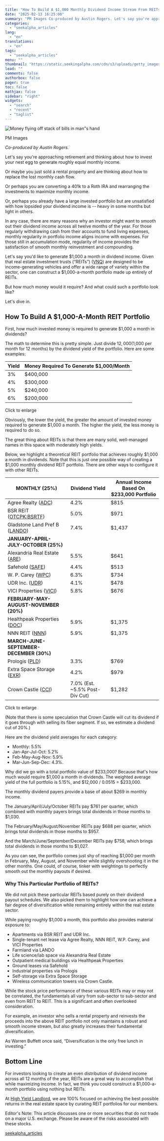 ```yaml
---
title: "How To Build A $1,000 Monthly Dividend Income Stream From REITs"
date: "2025-02-13 16:25:00"
summary: "PM Images Co-produced by Austin Rogers. Let's say you're approaching retirement and thinking about how to invest your nest egg to generate roughly equal monthly income. Or maybe you just sold a rental property and are thinking about how to replace the lost monthly cash flow. Or perhaps you are..."
categories:
  - "seekalpha_articles"
lang:
  - "en"
translations:
  - "en"
tags:
  - "seekalpha_articles"
menu: ""
thumbnail: "https://static.seekingalpha.com/cdn/s3/uploads/getty_images/684123206/image_684123206.jpg"
lead: ""
comments: false
authorbox: false
pager: true
toc: false
mathjax: false
sidebar: "right"
widgets:
  - "search"
  - "recent"
  - "taglist"
---
```


![Money flying off stack of bills in man"s hand](https://static.seekingalpha.com/cdn/s3/uploads/getty_images/684123206/image_684123206.jpg?io=getty-c-w750) 



PM Images





*Co-produced by Austin Rogers.*

Let's say you're approaching retirement and thinking about how to invest your nest egg to generate roughly equal monthly income.

Or maybe you just sold a rental property and are thinking about how to replace the lost monthly cash flow.

Or perhaps you are converting a 401k to a Roth IRA and rearranging the investments to maximize monthly income.

Or, perhaps you already have a large invested portfolio but are unsatisfied with how lopsided your dividend income is -- heavy in some months but light in others.

In any case, there are many reasons why an investor might want to smooth out their dividend income across all twelve months of the year. For those regularly withdrawing cash from their accounts to fund living expenses, monthly regularity in portfolio income aligns income with expenses. For those still in accumulation mode, regularity of income provides the satisfaction of smooth monthly reinvestment and compounding.

Let's say you'd like to generate $1,000 a month in dividend income. Given that real estate investment trusts (“REITs”) ([VNQ](https://seekingalpha.com/symbol/VNQ "Vanguard Real Estate ETF")) are designed to be income-generating vehicles and offer a wide range of variety within the sector, one can construct a $1,000-a-month portfolio made up entirely of REITs.

But how much money would it require? And what could such a portfolio look like?

Let's dive in.

How To Build A $1,000-A-Month REIT Portfolio
--------------------------------------------

First, how much invested money is required to generate $1,000 a month in dividends?

The math to determine this is pretty simple. Just divide $12,000 ($1,000 per month for 12 months) by the dividend yield of the portfolio. Here are some examples:

| **Yield** | **Money Required To Generate $1,000/Month** |
| --- | --- |
| 3% | $400,000 |
| 4% | $300,000 |
| 5% | $240,000 |
| 6% | $200,000 |

Click to enlarge

Obviously, the lower the yield, the greater the amount of invested money required to generate $1,000 a month. The higher the yield, the less money is required to do so.

The great thing about REITs is that there are many solid, well-managed names in this space with moderately high yields.

Below, we highlight a theoretical REIT portfolio that achieves roughly $1,000 a month in dividends. Note that this is just one possible way of creating a $1,000 monthly dividend REIT portfolio. There are other ways to configure it with other REITs.

| **MONTHLY (25%)** | **Dividend Yield** | **Annual Income Based On $233,000 Portfolio** |
| --- | --- | --- |
| Agree Realty ([ADC](https://seekingalpha.com/symbol/ADC "Agree Realty Corporation")) | 4.2% | $815 |
| BSR REIT ([OTCPK:BSRTF](https://seekingalpha.com/symbol/BSRTF "BSR Real Estate Investment Trust")) | 5.0% | $971 |
| Gladstone Land Pref B ([LANDO](https://seekingalpha.com/symbol/LANDO "Gladstone Land Corporation 6.00% CUM REDEEMABLE PFD STK SER B")) | 7.4% | $1,437 |
| **JANUARY-APRIL-JULY-OCTOBER (25%)** |  |  |
| Alexandria Real Estate ([ARE](https://seekingalpha.com/symbol/ARE "Alexandria Real Estate Equities, Inc.")) | 5.5% | $641 |
| Safehold ([SAFE](https://seekingalpha.com/symbol/SAFE "Safehold Inc.")) | 4.4% | $513 |
| W. P. Carey ([WPC](https://seekingalpha.com/symbol/WPC "W. P. Carey Inc.")) | 6.3% | $734 |
| UDR Inc. ([UDR](https://seekingalpha.com/symbol/UDR "UDR, Inc.")) | 4.1% | $478 |
| VICI Properties ([VICI](https://seekingalpha.com/symbol/VICI "VICI Properties Inc.")) | 5.8% | $676 |
| **FEBRUARY-MAY-AUGUST-NOVEMBER (20%)** |  |  |
| Healthpeak Properties ([DOC](https://seekingalpha.com/symbol/DOC "Healthpeak Properties, Inc.")) | 5.9% | $1,375 |
| NNN REIT ([NNN](https://seekingalpha.com/symbol/NNN "NNN REIT, Inc.")) | 5.9% | $1,375 |
| **MARCH-JUNE-SEPTEMBER-DECEMBER (30%)** |  |  |
| Prologis ([PLD](https://seekingalpha.com/symbol/PLD "Prologis, Inc.")) | 3.3% | $769 |
| Extra Space Storage ([EXR](https://seekingalpha.com/symbol/EXR "Extra Space Storage Inc.")) | 4.2% | $979 |
| Crown Castle ([CCI](https://seekingalpha.com/symbol/CCI "Crown Castle Inc.")) | 7.0% (Est. ~5.5% Post-Div Cut) | $1,282 |

Click to enlarge

(Note that there is some speculation that Crown Castle will cut its dividend if it goes through with selling its fiber segment. If so, we estimate a dividend cut of 20%.)

Here are the dividend yield averages for each category:

* Monthly: 5.5%
* Jan-Apr-Jul-Oct: 5.2%
* Feb-May-Aug-Nov: 5.9%
* Mar-Jun-Sep-Dec: 4.3%.

Why did we go with a total portfolio value of $233,000? Because that's how much would require $1,000 a month in dividends. The weighted average yield of the full portfolio is 5.15%, and $12,000 / 0.0515 = $233,000.

The monthly dividend payers provide a base of about $269 in monthly income.

The January/April/July/October REITs pay $761 per quarter, which combined with monthly payers brings total dividends in those months to $1,030.

The February/May/August/November REITs pay $688 per quarter, which brings total dividends in those months to $957.

And the March/June/September/December REITs pay $758, which brings total dividends in those months to $1,027.

As you can see, the portfolio comes just shy of reaching $1,000 per month in February, May, August, and November while slightly overshooting it in the other months. One could, of course, tinker with weightings to perfectly smooth out the monthly payouts if desired.

### Why This Particular Portfolio of REITs?

We did not pick these particular REITs based purely on their dividend payout schedules. We also picked them to highlight how one can achieve a fair degree of diversification while remaining entirely within the real estate sector.

While paying roughly $1,000 a month, this portfolio also provides material exposure to:

* Apartments via BSR REIT and UDR Inc.
* Single-tenant net lease via Agree Realty, NNN REIT, W.P. Carey, and VICI Properties
* Farmland via LANDO
* Life science/lab space via Alexandria Real Estate
* Outpatient medical buildings via Healthpeak Properties
* Ground leases via Safehold
* Industrial properties via Prologis
* Self-storage via Extra Space Storage
* Wireless communication towers via Crown Castle.

While the stock price performance of these various REITs may or may not be correlated, the fundamentals all vary from sub-sector to sub-sector and even from REIT to REIT. This is a significant and often overlooked consideration.

For example, an investor who sells a rental property and reinvests the proceeds into the above REIT portfolio not only maintains a robust and smooth income stream, but also greatly increases their fundamental diversification.

As Warren Buffett once said, “Diversification is the only free lunch in investing.”

Bottom Line
-----------

For investors looking to create an even distribution of dividend income across all 12 months of the year, REITs are a great way to accomplish that while maximizing income. In fact, we think you could construct a $1,000-a-month portfolio using nothing but REITs.

At [High Yield Landlord](https://seekingalpha.com/mp/1268-high-yield-landlord), we are 100% focused on achieving the best possible returns in the real estate space by curating REIT portfolios for our members.

Editor's Note: This article discusses one or more securities that do not trade on a major U.S. exchange. Please be aware of the risks associated with these stocks.

[seekalpha_articles](https://seekingalpha.com/article/4757106-how-to-build-a-1000-monthly-dividend-income-stream-from-reits)
